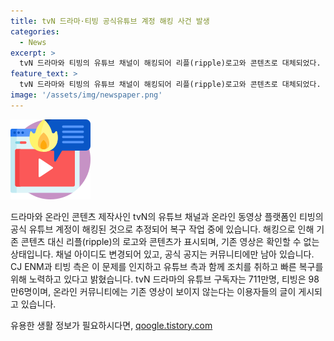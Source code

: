 ```yaml
---
title: tvN 드라마·티빙 공식유튜브 계정 해킹 사건 발생
categories:
  - News
excerpt: >
  tvN 드라마와 티빙의 유튜브 채널이 해킹되어 리플(ripple)로고와 콘텐츠로 대체되었다. CJ ENM과 티빙 측은 유튜브 측과 문제를 해결하기 위해 노력 중이며, 채널의 빠른 복구를 위해 노력할 것이라고 밝혔다. tvN 드라마 유튜브 구독자는 711만명, 티빙은 98만6명에 달하며, 온라인 커뮤니티에 불편을 호소하는 글이 게시되고 있다. (150자)
feature_text: >
  tvN 드라마와 티빙의 유튜브 채널이 해킹되어 리플(ripple)로고와 콘텐츠로 대체되었다. CJ ENM과 티빙 측은 유튜브 측과 문제를 해결하기 위해 노력 중이며, 채널의 빠른 복구를 위해 노력할 것이라고 밝혔다. tvN 드라마 유튜브 구독자는 711만명, 티빙은 98만6명에 달하며, 온라인 커뮤니티에 불편을 호소하는 글이 게시되고 있다. (150자)
image: '/assets/img/newspaper.png'
---
```


<p><img src="/assets/img/news.png" alt="rentncar 속보" /></p>

<p>드라마와 온라인 콘텐츠 제작사인 tvN의 유튜브 채널과 온라인 동영상 플랫폼인 티빙의 공식 유튜브 계정이 해킹된 것으로 추정되어 복구 작업 중에 있습니다. 해킹으로 인해 기존 콘텐츠 대신 리플(ripple)의 로고와 콘텐츠가 표시되며, 기존 영상은 확인할 수 없는 상태입니다. 채널 아이디도 변경되어 있고, 공식 공지는 커뮤니티에만 남아 있습니다. CJ ENM과 티빙 측은 이 문제를 인지하고 유튜브 측과 함께 조치를 취하고 빠른 복구를 위해 노력하고 있다고 밝혔습니다. tvN 드라마의 유튜브 구독자는 711만명, 티빙은 98만6명이며, 온라인 커뮤니티에는 기존 영상이 보이지 않는다는 이용자들의 글이 게시되고 있습니다.</p>
유용한 생활 정보가 필요하시다면, <a href="https://qoogle.tistory.com" rel="dofollow">qoogle.tistory.com</a>


